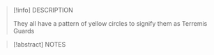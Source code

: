 
> [!info] DESCRIPTION
> 
> They all have a pattern of yellow circles to signify them as Terremis Guards

> [!abstract] NOTES
